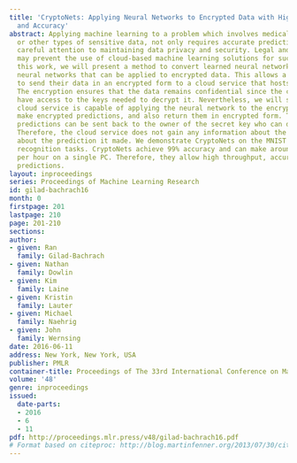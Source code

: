 ```yaml
---
title: 'CryptoNets: Applying Neural Networks to Encrypted Data with High Throughput
  and Accuracy'
abstract: Applying machine learning to a problem which involves medical, financial,
  or other types of sensitive data, not only requires accurate predictions but also
  careful attention to maintaining data privacy and security. Legal and ethical requirements
  may prevent the use of cloud-based machine learning solutions for such tasks. In
  this work, we will present a method to convert learned neural networks to CryptoNets,
  neural networks that can be applied to encrypted data. This allows a data owner
  to send their data in an encrypted form to a cloud service that hosts the network.
  The encryption ensures that the data remains confidential since the cloud does not
  have access to the keys needed to decrypt it. Nevertheless, we will show that the
  cloud service is capable of applying the neural network to the encrypted data to
  make encrypted predictions, and also return them in encrypted form. These encrypted
  predictions can be sent back to the owner of the secret key who can decrypt them.
  Therefore, the cloud service does not gain any information about the raw data nor
  about the prediction it made. We demonstrate CryptoNets on the MNIST optical character
  recognition tasks. CryptoNets achieve 99% accuracy and can make around 59000 predictions
  per hour on a single PC. Therefore, they allow high throughput, accurate, and private
  predictions.
layout: inproceedings
series: Proceedings of Machine Learning Research
id: gilad-bachrach16
month: 0
firstpage: 201
lastpage: 210
page: 201-210
sections: 
author:
- given: Ran
  family: Gilad-Bachrach
- given: Nathan
  family: Dowlin
- given: Kim
  family: Laine
- given: Kristin
  family: Lauter
- given: Michael
  family: Naehrig
- given: John
  family: Wernsing
date: 2016-06-11
address: New York, New York, USA
publisher: PMLR
container-title: Proceedings of The 33rd International Conference on Machine Learning
volume: '48'
genre: inproceedings
issued:
  date-parts:
  - 2016
  - 6
  - 11
pdf: http://proceedings.mlr.press/v48/gilad-bachrach16.pdf
# Format based on citeproc: http://blog.martinfenner.org/2013/07/30/citeproc-yaml-for-bibliographies/
---
```

